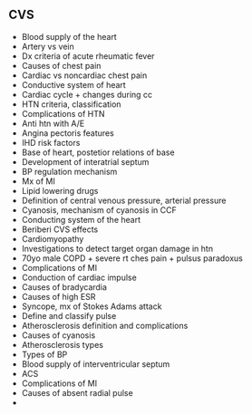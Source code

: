 ## CVS
- Blood supply of the heart
- Artery vs vein
- Dx criteria of acute rheumatic fever
- Causes of chest pain
- Cardiac vs noncardiac chest pain
- Conductive system of heart 
- Cardiac cycle + changes during cc
- HTN criteria, classification
- Complications of HTN
- Anti htn with A/E
- Angina pectoris features
- IHD risk factors
- Base of heart, postetior relations of base
- Development of interatrial septum
- BP regulation mechanism
- Mx of MI
- Lipid lowering drugs
- Definition of central venous pressure, arterial pressure
- Cyanosis, mechanism of cyanosis in CCF 
- Conducting system of the heart 
- Beriberi CVS effects
- Cardiomyopathy 
- Investigations to detect target organ damage in htn
- 70yo male COPD + severe rt ches pain + pulsus paradoxus
- Complications of MI
- Conduction of cardiac impulse
- Causes of bradycardia
- Causes of high ESR
- Syncope, mx of Stokes Adams attack
- Define and classify pulse
- Atherosclerosis definition and complications
- Causes of cyanosis
- Atherosclerosis types
- Types of BP
- Blood supply of interventricular septum
- ACS
- Complications of MI
- Causes of absent radial pulse
- 
